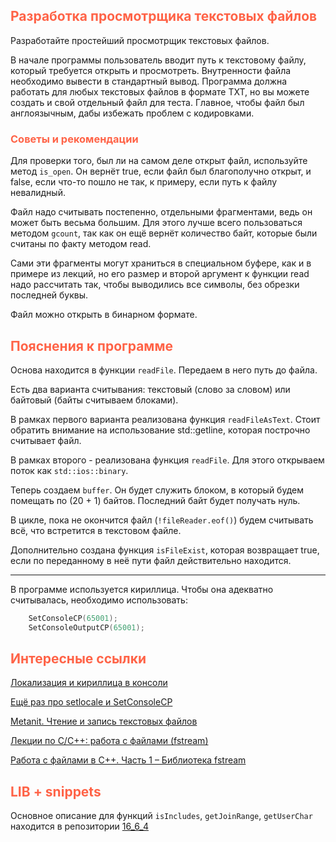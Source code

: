 ## <font color="tomato">Разработка просмотрщика текстовых файлов</font>

Разработайте простейший просмотрщик текстовых файлов. 

В начале программы пользователь вводит путь к текстовому файлу, 
который требуется открыть и просмотреть. 
Внутренности файла необходимо вывести в стандартный вывод. 
Программа должна работать для любых текстовых файлов в формате TXT, 
но вы можете создать и свой отдельный файл для теста. 
Главное, чтобы файл был англоязычным, дабы избежать проблем с кодировками.

### <font color="tomato">Советы и рекомендации</font>

Для проверки того, был ли на самом деле открыт файл, используйте метод `is_open`. 
Он вернёт true, если файл был благополучно открыт, и false, если что-то пошло не так, 
к примеру, если путь к файлу невалидный.

Файл надо считывать постепенно, отдельными фрагментами, ведь он может быть весьма большим. 
Для этого лучше всего пользоваться методом `gcount`, так как он ещё вернёт количество байт, 
которые были считаны по факту методом read. 

Сами эти фрагменты могут храниться в специальном буфере, как и в примере из лекций, 
но его размер и второй аргумент к функции read надо рассчитать так, 
чтобы выводились все символы, без обрезки последней буквы.

Файл можно открыть в бинарном формате.

## <font color="tomato">Пояснения к программе</font>

Основа находится в функции `readFile`. Передаем в него путь до файла. 

Есть два варианта считывания: текстовый (слово за словом) или байтовый (байты считываем блоками). 

В рамках первого варианта реализована функция `readFileAsText`. 
Стоит обратить внимание на использование std::getline, которая построчно считывает файл.

В рамках второго - реализована функция `readFile`. Для этого открываем поток как `std::ios::binary`. 

Теперь создаем `buffer`. 
Он будет служить блоком, в который будем помещать по (20 + 1) байтов. Последний байт будет получать нуль. 

В цикле, пока не окончится файл (`!fileReader.eof()`) будем считывать всё, что встретится в текстовом файле. 

Дополнительно создана функция `isFileExist`, 
которая возвращает true, если по переданному в неё пути файл действительно находится. 

---

В программе используется кириллица. Чтобы она адекватно считывалась, необходимо использовать:

```c++
    SetConsoleCP(65001);
    SetConsoleOutputCP(65001);
```
## <font color="tomato">Интересные ссылки</font>

[Локализация и кириллица в консоли](https://metanit.com/cpp/tutorial/1.5.php)

[Ещё раз про setlocale и SetConsoleCP](http://blog.kislenko.net/show.php?id=1356)

[Metanit. Чтение и запись текстовых файлов](https://metanit.com/cpp/tutorial/8.3.php)

[Лекции по C/C++: работа с файлами (fstream)](http://blog.kislenko.net/show.php?id=1402)

[Работа с файлами в C++. Часть 1 – Библиотека fstream](https://purecodecpp.com/archives/2751)

## <font color="tomato">LIB + snippets</font>

Основное описание для функций `isIncludes`, `getJoinRange`, `getUserChar` 
находится в репозитории [16_6_4](https://github.com/VladislavNovak/16_6_4)
